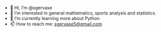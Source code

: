 - 👋 Hi, I’m @sgervase
- 👀 I’m interested in general mathematics, sports analysis and statistics.
- 🌱 I’m currently learning more about Python
- 📫 How to reach me: sgervase5@gmail.com

<!---
sgervase/sgervase is a ✨ special ✨ repository because its `README.md` (this file) appears on your GitHub profile.
You can click the Preview link to take a look at your changes.
--->
